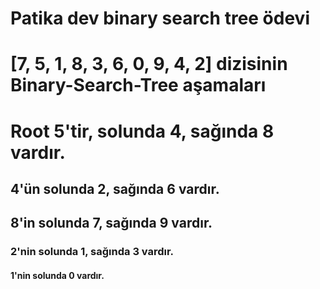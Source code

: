 # Patika dev binary search tree ödevi

# [7, 5, 1, 8, 3, 6, 0, 9, 4, 2] dizisinin Binary-Search-Tree aşamaları

# Root 5'tir, solunda 4, sağında 8 vardır.

## 4'ün solunda 2, sağında 6 vardır.
## 8'in solunda 7, sağında 9 vardır.

### 2'nin solunda 1, sağında 3 vardır. 

#### 1'nin solunda 0 vardır. 